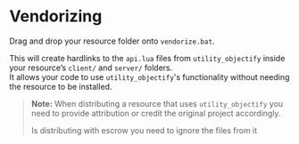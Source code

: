# Vendorizing

Drag and drop your resource folder onto `vendorize.bat`.

This will create hardlinks to the `api.lua` files from `utility_objectify` inside your resource’s `client/` and `server/` folders.\
It allows your code to use `utility_objectify`'s functionality without needing the resource to be installed.

> **Note:** When distributing a resource that uses `utility_objectify` you need to provide attribution or credit the original project accordingly.
>
> Is distributing with escrow you need to ignore the files from it
